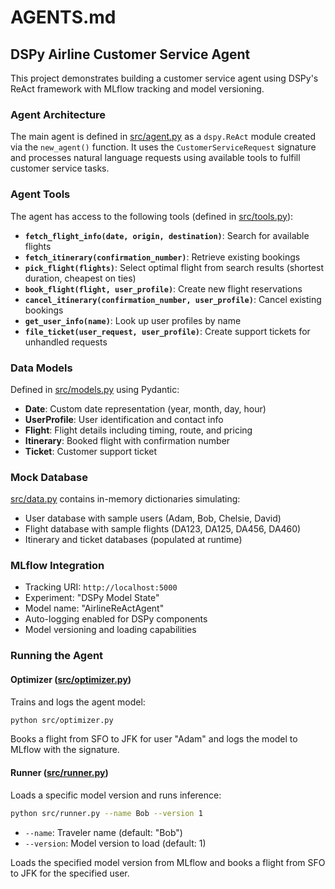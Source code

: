# AGENTS.md

## DSPy Airline Customer Service Agent

This project demonstrates building a customer service agent using DSPy's ReAct framework with MLflow tracking and model versioning.

### Agent Architecture

The main agent is defined in [src/agent.py](src/agent.py) as a `dspy.ReAct` module created via the `new_agent()` function. It uses the `CustomerServiceRequest` signature and processes natural language requests using available tools to fulfill customer service tasks.

### Agent Tools

The agent has access to the following tools (defined in [src/tools.py](src/tools.py)):

- **`fetch_flight_info(date, origin, destination)`**: Search for available flights
- **`fetch_itinerary(confirmation_number)`**: Retrieve existing bookings
- **`pick_flight(flights)`**: Select optimal flight from search results (shortest duration, cheapest on ties)
- **`book_flight(flight, user_profile)`**: Create new flight reservations
- **`cancel_itinerary(confirmation_number, user_profile)`**: Cancel existing bookings
- **`get_user_info(name)`**: Look up user profiles by name
- **`file_ticket(user_request, user_profile)`**: Create support tickets for unhandled requests

### Data Models

Defined in [src/models.py](src/models.py) using Pydantic:
- **Date**: Custom date representation (year, month, day, hour)
- **UserProfile**: User identification and contact info
- **Flight**: Flight details including timing, route, and pricing
- **Itinerary**: Booked flight with confirmation number
- **Ticket**: Customer support ticket

### Mock Database

[src/data.py](src/data.py) contains in-memory dictionaries simulating:
- User database with sample users (Adam, Bob, Chelsie, David)
- Flight database with sample flights (DA123, DA125, DA456, DA460)
- Itinerary and ticket databases (populated at runtime)

### MLflow Integration

- Tracking URI: `http://localhost:5000`
- Experiment: "DSPy Model State"
- Model name: "AirlineReActAgent"
- Auto-logging enabled for DSPy components
- Model versioning and loading capabilities

### Running the Agent

#### Optimizer ([src/optimizer.py](src/optimizer.py))
Trains and logs the agent model:
```bash
python src/optimizer.py
```
Books a flight from SFO to JFK for user "Adam" and logs the model to MLflow with the signature.

#### Runner ([src/runner.py](src/runner.py))
Loads a specific model version and runs inference:
```bash
python src/runner.py --name Bob --version 1
```
- `--name`: Traveler name (default: "Bob")
- `--version`: Model version to load (default: 1)

Loads the specified model version from MLflow and books a flight from SFO to JFK for the specified user.